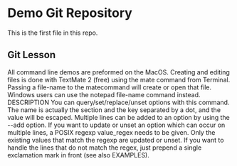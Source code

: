 # Demo Git Repository

This is the first file in this repo.

## Git Lesson

All command line demos are preformed on the MacOS. Creating and editing files is done with TextMate 2 (free) using the mate command from Terminal. 
Passing a file-name to the matecommand will create or open that file.
Windows users can use the notepad file-name command instead.
DESCRIPTION
You can query/set/replace/unset options with this command.
The name is actually the section and the key separated by a dot, and the value will be escaped.
Multiple lines can be added to an option by using the --add option.
If you want to update or unset an option which can occur on multiple lines, a POSIX regexp value_regex needs to be given. 
Only the existing values that match the regexp are updated or unset.
If you want to handle the lines that do not match the regex, just prepend a single exclamation mark in front (see also EXAMPLES).